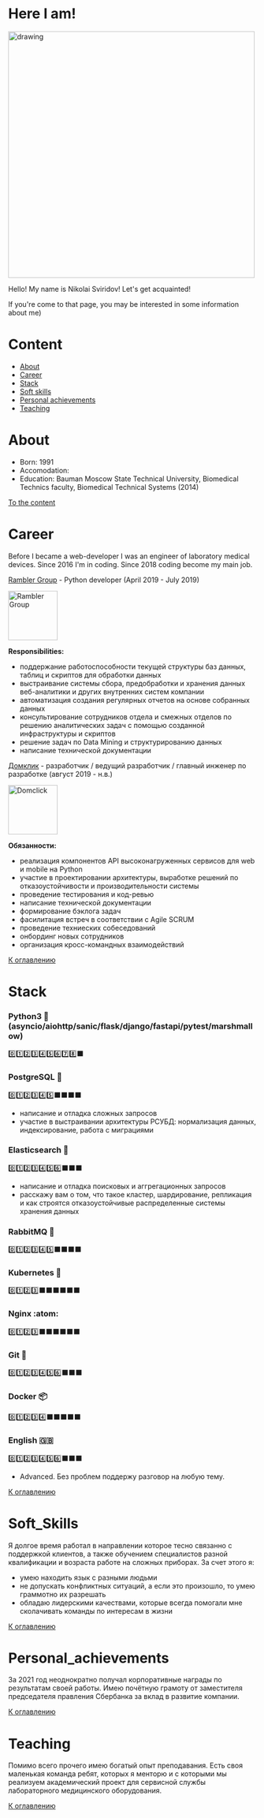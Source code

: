 # Here I am!
<p>
<img src="https://sun9-40.userapi.com/impg/c854220/v854220417/177618/CNRgoIT-Hnk.jpg?size=1280x720&quality=96&sign=ba7063584c8305e0084f172e19bbbe6e&type=album" alt="drawing" width="500"/>
</p>

<p>
Hello! My name is Nikolai Sviridov! Let's get acquainted!
</p>

<p>
If you're come to that page, you may be interested in some information about me)
</p>

# Content
- [About](#about)
- [Career](#career)
- [Stack](#stack)
- [Soft skills](#soft_skills)
- [Personal achievements](#personal-achievements)
- [Teaching](#teaching)

# About
- Born: 1991
- Accomodation: <temporary without solid>
- Education: Bauman Moscow State Technical University, Biomedical Technics faculty, Biomedical Technical Systems (2014)

[To the content](#content)

# Career
Before I became a web-developer I was an engineer of laboratory medical devices. Since 2016 I'm in coding.
Since 2018 coding become my main job.

<a href=https://rambler-co.ru/>Rambler Group</a> - Python developer (April 2019 - July 2019)

<p>
<a href="https://rambler-co.ru/"><img alt="Rambler Group" src="https://static.tildacdn.com/tild3230-6533-4234-b861-386363356133/logo.png"
         width=100"></a>
</p>
<div><b>Responsibilities:</b></div>
<p>

- поддержание работоспособности текущей структуры баз данных, таблиц и скриптов для обработки данных
- выстраивание системы сбора, предобработки и хранения данных веб-аналитики и других внутренних систем компании
- автоматизация создания регулярных отчетов на основе собранных данных
- консультирование сотрудников отдела и смежных отделов по решению аналитических задач с помощью созданной инфраструктуры и скриптов
- решение задач по Data Mining и структурированию данных
- написание технической документации

</p>

<a href=https://domclick.ru/>Домклик</a> - разработчик / ведущий разработчик / главный инженер по разработке (август 2019 - н.в.)
<p>
<a href="https://www.domclick.ru"><img alt="Domclick" src="https://domclick.ru/homepage-confered/og_logo_new.png"
         width=100"></a>
</p>
<p><b>Обязанности:</b></p>

- реализация компонентов API высоконагруженных сервисов для web и mobile на Python
- участие в проектировании архитектуры, выработке решений по отказоустойчивости и производительности системы
- проведение тестирования и код-ревью
- написание технической документации
- формирование бэклога задач
- фасилитация встреч в соответствии с Agile SCRUM
- проведение техниеских собеседований
- онбординг новых сотрудников
- организация кросс-командных взаимодействий

[К оглавлению](#content)

# Stack

<h3>Python3 🐍 (asyncio/aiohttp/sanic/flask/django/fastapi/pytest/marshmallow)</h3>

0️⃣1️⃣2️⃣3️⃣4️⃣5️⃣6️⃣️7️⃣8️⃣⬛️
   
<h3>PostgreSQL 🐘</h3>

0️⃣1️⃣2️⃣3️⃣4️⃣5️⃣⬛️⬛️⬛️⬛️

- написание и отладка сложных запросов
- участие в выстраивании архитектуры РСУБД: нормализация данных, индексирование, работа с миграциями

<h3>Elasticsearch 🧶</h3>

0️⃣1️⃣2️⃣3️⃣4️⃣5️⃣6️⃣️⬛️⬛️⬛️

- написание и отладка поисковых и аггрегационных запросов 
- расскажу вам о том, что такое кластер, шардирование, репликация и как строятся отказоустойчивые распределенные 
системы хранения данных

<h3>RabbitMQ 🐰</h3>

0️⃣1️⃣2️⃣3️⃣4️⃣5️⃣⬛️⬛️⬛️⬛

<h3>Kubernetes 🧊</h3>

0️⃣1️⃣2️⃣3️⃣⬛️⬛️⬛️⬛️⬛️⬛

<h3>Nginx :atom:</h3>

0️⃣1️⃣2️⃣3️⃣⬛️⬛️⬛️⬛️⬛️⬛

<h3>Git 🌳</h3>

0️⃣1️⃣2️⃣3️⃣4️⃣5️⃣6️⃣️⬛️⬛️⬛

<h3>Docker 📦</h3>

0️⃣1️⃣2️⃣3️⃣4️⃣⬛⬛⬛⬛⬛

<h3>English 🇬🇧</h3>

0️⃣1️⃣2️⃣3️⃣4️⃣5️⃣6️⃣️⬛️⬛️⬛️

- Advanced. Без проблем поддержу разговор на любую тему.
    
[К оглавлению](#content)

# Soft_Skills

Я долгое время работал в направлении которое тесно связанно с поддержкой клиентов, а также обучением специалистов
разной квалификации и возраста работе на сложных приборах. За счет этого я:

- умею находить язык с разными людьми
- не допускать конфликтных ситуаций, а если это произошло, то умею граммотно их разрешать
- обладаю лидерскими качествами, которые всегда помогали мне сколачивать команды по интересам в жизни

[К оглавлению](#content)

# Personal_achievements

За 2021 год неоднократно получал корпоративные награды по результатам своей работы. Имею почётную грамоту 
от заместителя председателя правления Сбербанка за вклад в развитие компании.

[К оглавлению](#content)

# Teaching

Помимо всего прочего имею богатый опыт преподавания. Есть своя маленькая команда ребят, которых я менторю и с которыми
мы реализуем академический проект для сервисной службы лабораторного медицинского оборудования.

[К оглавлению](#content)